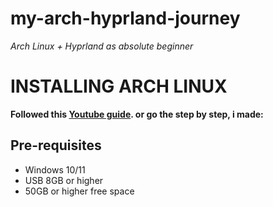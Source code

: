 # my-arch-hyprland-journey

*Arch Linux + Hyprland as absolute beginner*

# INSTALLING ARCH LINUX

**Followed this [Youtube guide](https://youtu.be/1J_Z_pzzbMo?si=h1Wee8-VfmtQVQAS). or go the step by step, i made:**

## Pre-requisites ##
- Windows 10/11
- USB 8GB or higher
- 50GB or higher free space
